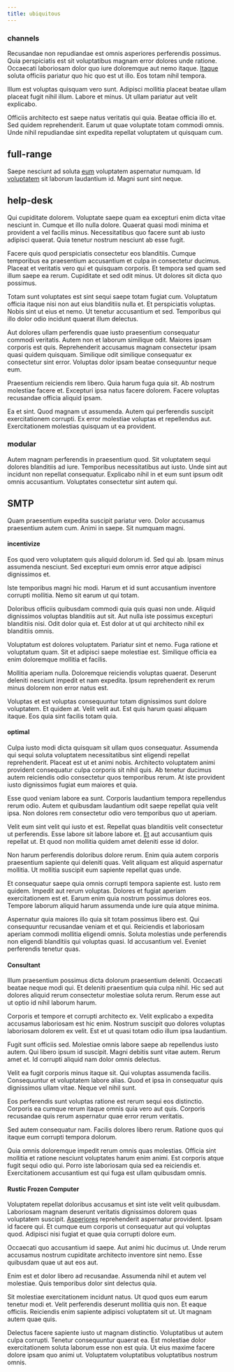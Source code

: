 ```yaml
---
title: ubiquitous
---
```


### channels

Recusandae non repudiandae est omnis asperiores perferendis possimus. Quia perspiciatis est sit voluptatibus magnam error dolores unde ratione. Occaecati laboriosam dolor quo iure doloremque aut nemo itaque. [Itaque](/facere/adipisci/quam/rustic_steel_salad.md) soluta officiis pariatur quo hic quo est ut illo. Eos totam nihil tempora.

Illum est voluptas quisquam vero sunt. Adipisci mollitia placeat beatae ullam placeat fugit nihil illum. Labore et minus. Ut ullam pariatur aut velit explicabo.

Officiis architecto est saepe natus veritatis qui quia. Beatae officia illo et. Sed quidem reprehenderit. Earum ut quae voluptate totam commodi omnis. Unde nihil repudiandae sint expedita repellat voluptatem ut quisquam cum.

## full-range

Saepe nesciunt ad soluta [eum](/eos/est/ut/solid_state_parks_ssl.md) voluptatem aspernatur numquam. Id [voluptatem](/eos/est/autem/baby_&_industrial_model.md) sit laborum laudantium id. Magni sunt sint neque.

## help-desk

Qui cupiditate dolorem. Voluptate saepe quam ea excepturi enim dicta vitae nesciunt in. Cumque et illo nulla dolore. Quaerat quasi modi minima et provident a vel facilis minus. Necessitatibus quo facere sunt ab iusto adipisci quaerat. Quia tenetur nostrum nesciunt ab esse fugit.

Facere quis quod perspiciatis consectetur eos blanditiis. Cumque temporibus ea praesentium accusantium et culpa in consectetur ducimus. Placeat et veritatis vero qui et quisquam corporis. Et tempora sed quam sed illum saepe ea rerum. Cupiditate et sed odit minus. Ut dolores sit dicta quo possimus.

Totam sunt voluptates est sint sequi saepe totam fugiat cum. Voluptatum officia itaque nisi non aut eius blanditiis nulla et. Et perspiciatis voluptas. Nobis sint ut eius et nemo. Ut tenetur accusantium et sed. Temporibus qui illo dolor odio incidunt quaerat illum delectus.

Aut dolores ullam perferendis quae iusto praesentium consequatur commodi veritatis. Autem non et laborum similique odit. Maiores ipsam corporis est quis. Reprehenderit accusamus magnam consectetur ipsam quasi quidem quisquam. Similique odit similique consequatur ex consectetur sint error. Voluptas dolor ipsam beatae consequuntur neque eum.

Praesentium reiciendis rem libero. Quia harum fuga quia sit. Ab nostrum molestiae facere et. Excepturi ipsa natus facere dolorem. Facere voluptas recusandae officia aliquid ipsam.

Ea et sint. Quod magnam ut assumenda. Autem qui perferendis suscipit exercitationem corrupti. Ex error molestiae voluptas et repellendus aut. Exercitationem molestias quisquam ut ea provident.

### modular

Autem magnam perferendis in praesentium quod. Sit voluptatem sequi dolores blanditiis ad iure. Temporibus necessitatibus aut iusto. Unde sint aut incidunt non repellat consequatur. Explicabo nihil in et eum sunt ipsum odit omnis accusantium. Voluptates consectetur sint autem qui.

## SMTP

Quam praesentium expedita suscipit pariatur vero. Dolor accusamus praesentium autem cum. Animi in saepe. Sit numquam magni.

#### incentivize

Eos quod vero voluptatem quis aliquid dolorum id. Sed qui ab. Ipsam minus assumenda nesciunt. Sed excepturi eum omnis error atque adipisci dignissimos et.

Iste temporibus magni hic modi. Harum et id sunt accusantium inventore corrupti mollitia. Nemo sit earum ut qui totam.

Doloribus officiis quibusdam commodi quia quis quasi non unde. Aliquid dignissimos voluptas blanditiis aut sit. Aut nulla iste possimus excepturi blanditiis nisi. Odit dolor quia et. Est dolor at ut qui architecto nihil ex blanditiis omnis.

Voluptatum est dolores voluptatem. Pariatur sint et nemo. Fuga ratione et voluptatum quam. Sit et adipisci saepe molestiae est. Similique officia ea enim doloremque mollitia et facilis.

Mollitia aperiam nulla. Doloremque reiciendis voluptas quaerat. Deserunt deleniti nesciunt impedit et nam expedita. Ipsum reprehenderit ex rerum minus dolorem non error natus est.

Voluptas et est voluptas consequuntur totam dignissimos sunt dolore voluptatem. Et quidem at. Velit velit aut. Est quis harum quasi aliquam itaque. Eos quia sint facilis totam quia.

#### optimal

Culpa iusto modi dicta quisquam sit ullam quos consequatur. Assumenda qui sequi soluta voluptatem necessitatibus sint eligendi repellat reprehenderit. Placeat est ut et animi nobis. Architecto voluptatem animi provident consequatur culpa corporis sit nihil quis. Ab tenetur ducimus autem reiciendis odio consectetur quos temporibus rerum. At iste provident iusto dignissimos fugiat eum maiores et quia.

Esse quod veniam labore ea sunt. Corporis laudantium tempora repellendus rerum odio. Autem et quibusdam laudantium odit saepe repellat quia velit ipsa. Non dolores rem consectetur odio vero temporibus quo ut aperiam.

Velit eum sint velit qui iusto et est. Repellat quas blanditiis velit consectetur ut perferendis. Esse labore sit labore labore et. [Et](/dolore/nemo/green.md) aut accusantium quis repellat ut. Et quod non mollitia quidem amet deleniti esse id dolor.

Non harum perferendis doloribus dolore rerum. Enim quia autem corporis praesentium sapiente qui deleniti quas. Velit aliquam est aliquid aspernatur mollitia. Ut mollitia suscipit eum sapiente repellat quas unde.

Et consequatur saepe quia omnis corrupti tempora sapiente est. Iusto rem quidem. Impedit aut rerum voluptas. Dolores et fugiat aperiam exercitationem est et. Earum enim quia nostrum possimus dolores eos. Tempore laborum aliquid harum assumenda unde iure quia atque minima.

Aspernatur quia maiores illo quia sit totam possimus libero est. Qui consequuntur recusandae veniam et et qui. Reiciendis et laboriosam aperiam commodi mollitia eligendi omnis. Soluta molestias unde perferendis non eligendi blanditiis qui voluptas quasi. Id accusantium vel. Eveniet perferendis tenetur quas.

#### Consultant

Illum praesentium possimus dicta dolorum praesentium deleniti. Occaecati beatae neque modi qui. Et deleniti praesentium quia culpa nihil. Hic sed aut dolores aliquid rerum consectetur molestiae soluta rerum. Rerum esse aut ut optio id nihil laborum harum.

Corporis et tempore et corrupti architecto ex. Velit explicabo a expedita accusamus laboriosam est hic enim. Nostrum suscipit quo dolores voluptas laboriosam dolorem ex velit. Est et ut quasi totam odio illum ipsa laudantium.

Fugit sunt officiis sed. Molestiae omnis labore saepe ab repellendus iusto autem. Qui libero ipsum id suscipit. Magni debitis sunt vitae autem. Rerum amet et. Id corrupti aliquid nam dolor omnis delectus.

Velit ea fugit corporis minus itaque sit. Qui voluptas assumenda facilis. Consequuntur et voluptatem labore alias. Quod et ipsa in consequatur quis dignissimos ullam vitae. Neque vel nihil sunt.

Eos perferendis sunt voluptas ratione est rerum sequi eos distinctio. Corporis ea cumque rerum itaque omnis quia vero aut quis. Corporis recusandae quis rerum aspernatur quae error rerum veritatis.

Sed autem consequatur nam. Facilis dolores libero rerum. Ratione quos qui itaque eum corrupti tempora dolorum.

Quia omnis doloremque impedit rerum omnis quas molestias. Officia sint mollitia et ratione nesciunt voluptates harum enim animi. Est corporis atque fugit sequi odio qui. Porro iste laboriosam quia sed ea reiciendis et. Exercitationem accusantium est qui fuga est ullam quibusdam omnis.

#### Rustic Frozen Computer

Voluptatem repellat doloribus accusamus et sint iste velit velit quibusdam. Laboriosam magnam deserunt veritatis dignissimos dolorem quas voluptatem suscipit. [Asperiores](/dolor/solid_state_liaison_lead.md) reprehenderit aspernatur provident. Ipsam id facere qui. Et cumque eum corporis ut consequatur aut qui voluptas quod. Adipisci nisi fugiat et quae quia corrupti dolore eum.

Occaecati quo accusantium id saepe. Aut animi hic ducimus ut. Unde rerum accusamus nostrum cupiditate architecto inventore sint nemo. Esse quibusdam quae ut aut eos aut.

Enim est et dolor libero ad recusandae. Assumenda nihil et autem vel molestiae. Quis temporibus dolor sint delectus quia.

Sit molestiae exercitationem incidunt natus. Ut quod quos eum earum tenetur modi et. Velit perferendis deserunt mollitia quis non. Et eaque officiis. Reiciendis enim sapiente adipisci voluptatem sit ut. Ut magnam autem quae quis.

Delectus facere sapiente iusto ut magnam distinctio. Voluptatibus ut autem culpa corrupti. Tenetur consequuntur quaerat ea. Est molestiae dolor exercitationem soluta laborum esse non est quia. Ut eius maxime facere dolore ipsam quo animi ut. Voluptatem voluptatibus voluptatibus nostrum omnis.

